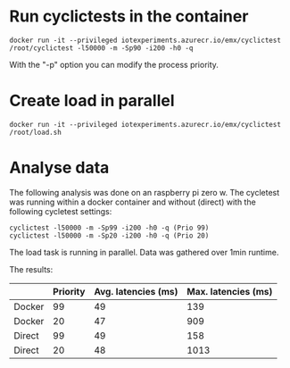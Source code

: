 # Run cyclictests in the container

    docker run -it --privileged iotexperiments.azurecr.io/emx/cyclictest /root/cyclictest -l50000 -m -Sp90 -i200 -h0 -q

With the "-p" option you can modify the process priority.

# Create load in parallel

    docker run -it --privileged iotexperiments.azurecr.io/emx/cyclictest /root/load.sh

# Analyse data

The following analysis was done on an raspberry pi zero w. The cycletest was running within a docker container and without (direct) with the following cycletest settings:

    cyclictest -l50000 -m -Sp99 -i200 -h0 -q (Prio 99)
    cyclictest -l50000 -m -Sp20 -i200 -h0 -q (Prio 20)

The load task is running in parallel. 
Data was gathered over 1min runtime.

The results:

|         | Priority           | Avg. latencies (ms)  | Max. latencies (ms) |
| ------------- | ------------- | ----- | ------ |
| Docker        | 99 | 49 | 139 |
| Docker        | 20 | 47 | 909 |
| Direct        | 99 | 49 | 158 |
| Direct        | 20 | 48 | 1013 |

